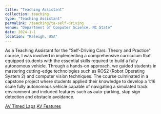 ```yaml
---
title: "Teaching Assistant"
collection: teaching
type: "Teaching Assistant"
permalink: /teaching/ta-self-driving
venue: "Department of Computer Science, NC State"
date: 2024-1-1
location: "Raleigh, USA"
---
```


As a Teaching Assistant for the "Self-Driving Cars: Theory and Practice" course, I was involved in implementing a comprehensive curriculum that equipped students with the essential skills required to build a fully autonomous vehicle. Through a hands-on approach, we guided students in mastering cutting-edge technologies such as ROS2 (Robot Operating System 2) and computer vision techniques. The course culminated in a capstone project where students applied their knowledge to develop a 1:16 scale fully autonomous vehicle capable of navigating a simulated track environment and included features such as auto-parking, stop sign detection and obstacle avoidance.

[AV Timed Laps](https://www.youtube.com/watch?v=j_bzqZ4KnJc)
[AV Features](https://www.youtube.com/watch?v=Gon6XzdwoGQ)